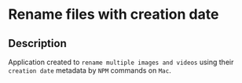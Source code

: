# Rename files with creation date

## Description

Application created to `rename multiple images and videos` using their `creation date` metadata by `NPM` commands on `Mac`.
